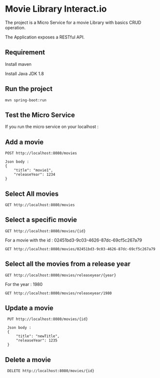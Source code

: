 # Movie Library Interact.io

The project is a Micro Service for a movie Library with basics CRUD operation.

The Application exposes a RESTful API.

## Requirement

Install maven

Install Java JDK 1.8

## Run the project

```
mvn spring-boot:run
```

## Test the Micro Service

If you run the micro service on your localhost :

## Add a movie

```
POST http://localhost:8080/movies

Json body :
{
    "title": "movie1",
    "releaseYear": 1234
}
```

## Select All movies

```
GET http://localhost:8080/movies
```

## Select a specific movie

```
GET http://localhost:8080/movies/{id}
```

For a movie with the id : 02451bd3-9c03-4626-87dc-69cf5c267a79
```
GET http://localhost:8080/movies/02451bd3-9c03-4626-87dc-69cf5c267a79
```

## Select all the movies from a release year

```
GET http://localhost:8080/movies/releaseyear/{year}
```

For the year : 1980
```
GET http://localhost:8080/movies/releaseyear/1980
```

## Update a movie

```
 PUT http://localhost:8080/movies/{id}

 Json body :
 {
     "title": "newTitle",
     "releaseYear": 1235
 }
```

## Delete a movie

```
 DELETE http://localhost:8080/movies/{id}
```
